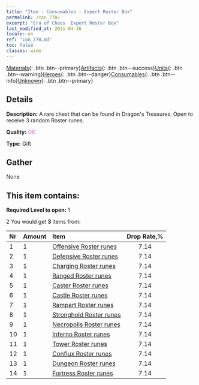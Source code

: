 ```yaml
---
title: "Item - Consumables - Expert Roster Box"
permalink: /con_770/
excerpt: "Era of Chaos  Expert Roster Box"
last_modified_at: 2021-04-16
locale: en
ref: "con_770.md"
toc: false
classes: wide
---
```

 [Materials](/Items/){: .btn .btn--primary}[Artifacts](/Items/Artifacts/){: .btn .btn--success}[Units](/Items/Units/){: .btn .btn--warning}[Heroes](/Items/Heroes/){: .btn .btn--danger}[Consumables](/Items/Consumables/){: .btn .btn--info}[Unknown](/Items/Unknown/){: .btn .btn--primary}

## Details
 **Description:** A rare chest that can be found in Dragon's Treasures. Open to receive 3 random Roster runes.

 **Quality:** <span style="color: #DA70D6">OK</span>

 **Type:** Gift

## Gather

  None

## This item contains:

 **Required Level to open:** 1

 2 You would get **3** items  from:

  | Nr | Amount |     Item    | Drop Rate,% |
  |:---|:-------|:------------|:---------:|
  | 1 | 1 | [Offensive Roster runes](/Items/con_734/) | 7.14 | 
  | 2 | 1 | [Defensive Roster runes](/Items/con_739/) | 7.14 | 
  | 3 | 1 | [Charging Roster runes](/Items/con_741/) | 7.14 | 
  | 4 | 1 | [Ranged Roster runes](/Items/con_742/) | 7.14 | 
  | 5 | 1 | [Caster Roster runes](/Items/con_746/) | 7.14 | 
  | 6 | 1 | [Castle Roster runes](/Items/con_752/) | 7.14 | 
  | 7 | 1 | [Rampart Roster runes](/Items/con_753/) | 7.14 | 
  | 8 | 1 | [Stronghold Roster runes](/Items/con_754/) | 7.14 | 
  | 9 | 1 | [Necropolis Roster runes](/Items/con_755/) | 7.14 | 
  | 10 | 1 | [Inferno Roster runes](/Items/con_777/) | 7.14 | 
  | 11 | 1 | [Tower Roster runes](/Items/con_785/) | 7.14 | 
  | 12 | 1 | [Conflux Roster runes](/Items/con_791/) | 7.14 | 
  | 13 | 1 | [Dungeon Roster runes](/Items/con_792/) | 7.14 | 
  | 14 | 1 | [Fortress Roster runes](/Items/con_818/) | 7.14 | 
